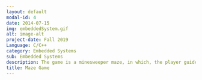 ```yaml
---
layout: default
modal-id: 4
date: 2014-07-15
img: embeddedSystem.gif
alt: image-alt
project-date: Fall 2019
Language: C/C++
category: Embedded Systems
sub: Embedded Systems
description: The game is a minesweeper maze, in which, the player guides a lighted led on an 8x8 LED Matrix from edge to edge without detonating any mines along the way. The player is guided by displaying the number of mines that are currently adjacent to his current position on the 7-Segment LED. If the player were to lose he can restart the game by pressing the button.
title: Maze Game
---
```

